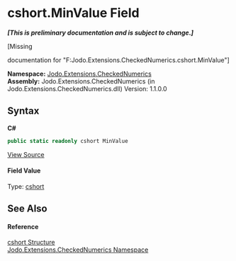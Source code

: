 # cshort.MinValue Field
 _**\[This is preliminary documentation and is subject to change.\]**_

\[Missing <summary> documentation for "F:Jodo.Extensions.CheckedNumerics.cshort.MinValue"\]

**Namespace:**&nbsp;<a href="N_Jodo_Extensions_CheckedNumerics">Jodo.Extensions.CheckedNumerics</a><br />**Assembly:**&nbsp;Jodo.Extensions.CheckedNumerics (in Jodo.Extensions.CheckedNumerics.dll) Version: 1.1.0.0

## Syntax

**C#**<br />
``` C#
public static readonly cshort MinValue
```

<a href="https://github.com/JosephJShort/Jodo.Extensions/blob/main/src/Jodo.Extensions.CheckedNumerics/cshort.cs" rel="noopener noreferrer" title="View the source code">View Source</a><br />

#### Field Value
Type: <a href="T_Jodo_Extensions_CheckedNumerics_cshort">cshort</a>

## See Also


#### Reference
<a href="T_Jodo_Extensions_CheckedNumerics_cshort">cshort Structure</a><br /><a href="N_Jodo_Extensions_CheckedNumerics">Jodo.Extensions.CheckedNumerics Namespace</a><br />